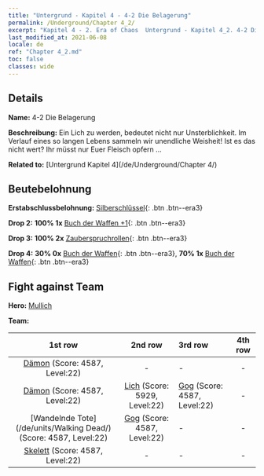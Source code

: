 ```yaml
---
title: "Untergrund - Kapitel 4 - 4-2 Die Belagerung"
permalink: /Underground/Chapter 4_2/
excerpt: "Kapitel 4 - 2. Era of Chaos  Untergrund - Kapitel 4_2. 4-2 Die Belagerung"
last_modified_at: 2021-06-08
locale: de
ref: "Chapter 4_2.md"
toc: false
classes: wide
---
```


## Details

 **Name:** 4-2 Die Belagerung

 **Beschreibung:** Ein Lich zu werden, bedeutet nicht nur Unsterblichkeit. Im Verlauf eines so langen Lebens sammeln wir unendliche Weisheit! Ist es das nicht wert? Ihr müsst nur Euer Fleisch opfern ...

 **Related to:** [Untergrund Kapitel 4](/de/Underground/Chapter 4/)

## Beutebelohnung

 **Erstabschlussbelohnung:** [Silberschlüssel](/ItemsDE/con_693/){: .btn .btn--era3}

 **Drop 2:** **100% 1x** [Buch der Waffen +1](/ItemsDE/mat_25/){: .btn .btn--era3}

 **Drop 3:** **100% 2x** [Zauberspruchrollen](/ItemsDE/con_694/){: .btn .btn--era3}

 **Drop 4:** **30% 0x** [Buch der Waffen](/ItemsDE/mat_18/){: .btn .btn--era3}, **70% 1x** [Buch der Waffen](/ItemsDE/mat_18/){: .btn .btn--era3}


## Fight against Team
 **Hero:** [Mullich](/de/heroes/Mullich/)

 **Team:**


  | 1st row | 2nd row | 3rd row | 4th row |
  |:----:|:----:|:----|:----:|
  | [Dämon](/de/units/Demon/) (Score: 4587, Level:22)  | - | - | - |
  | [Dämon](/de/units/Demon/) (Score: 4587, Level:22)  | [Lich](/de/units/Lich/) (Score: 5929, Level:22)  | [Gog](/de/units/Gog/) (Score: 4587, Level:22)  | - |
  | [Wandelnde Tote](/de/units/Walking Dead/) (Score: 4587, Level:22)  | [Gog](/de/units/Gog/) (Score: 4587, Level:22)  | - | - |
  | [Skelett](/de/units/Skeleton/) (Score: 4587, Level:22)  | - | - | - |


